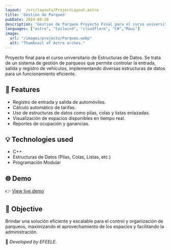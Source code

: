 ```yaml
---
layout:  /src/layouts/ProjectLayout.astro
title: 'Gestion de Parqueo'
pubDate: 2024-08-20
description: 'Gestion de Parqueo Proyecto Final para el curso universitario de estructura de datos.'
languages: ["astro", "tailwind", "cloudflare", "C#","Maui"]
image:
  url: "/images/projects/Parqueo.webp"
  alt: "Thumbnail of Astro arches."
--- 
```


Proyecto final para el curso universitario de Estructuras de Datos. Se trata de un sistema de gestión de parqueos que permite controlar la entrada, salida y registro de vehículos, implementando diversas estructuras de datos para un funcionamiento eficiente.


## 🧩 Features

- Registro de entrada y salida de automóviles.
- Cálculo automático de tarifas.
- Uso de estructuras de datos como pilas, colas y listas enlazadas.
- Visualización de espacios disponibles en tiempo real.
- Reportes de ocupación y ganancias.


## 💡 Technologies used

- C++
- Estructuras de Datos (Pilas, Colas, Listas, etc.)
- Programación Modular


## 🌐 Demo

👉 [View live demo](https://github.com/Leo210800/SistemaDeGestionParqueo.git) 

## 🎯 Objective

Brindar una solución eficiente y escalable para el control y organización de parqueos, maximizando el aprovechamiento de los espacios y facilitando la administración.


🚀 *Developed by EFEELE.*
